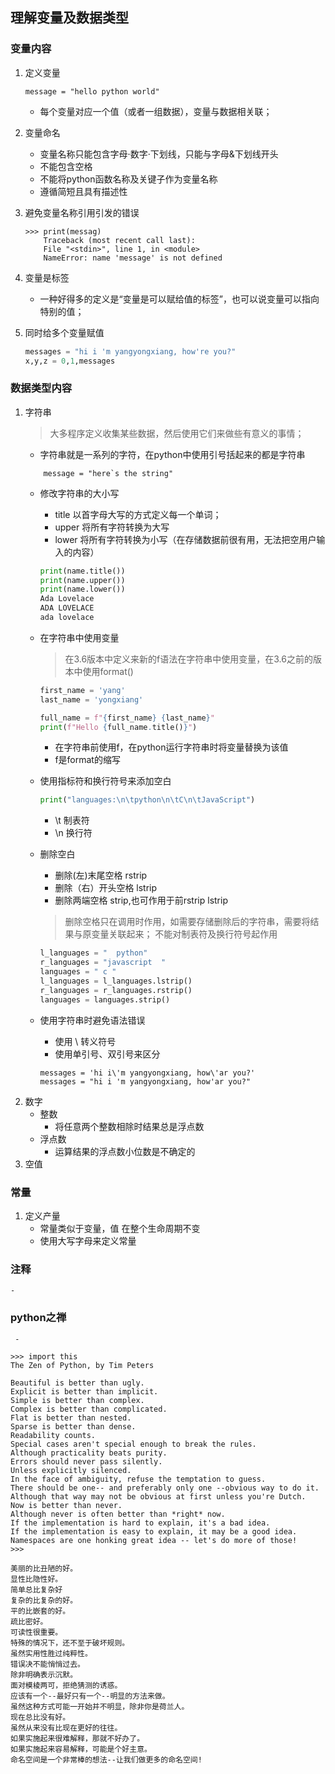 ## 理解变量及数据类型

### 变量内容

1. 定义变量
    ```
    message = "hello python world"
    ```
    - 每个变量对应一个值（或者一组数据），变量与数据相关联；

2. 变量命名
    - 变量名称只能包含字母·数字·下划线，只能与字母&下划线开头
    - 不能包含空格
    - 不能将python函数名称及关键子作为变量名称
    - 遵循简短且具有描述性

3. 避免变量名称引用引发的错误
    ```
    >>> print(messag)
        Traceback (most recent call last):
        File "<stdin>", line 1, in <module>
        NameError: name 'message' is not defined
    ```

4. 变量是标签
    - 一种好得多的定义是“变量是可以赋给值的标签”，也可以说变量可以指向特别的值；

5. 同时给多个变量赋值
    ```python
    messages = "hi i 'm yangyongxiang, how're you?"
    x,y,z = 0,1,messages
    ```
### 数据类型内容
1. 字符串
    > 大多程序定义收集某些数据，然后使用它们来做些有意义的事情；
    - 字符串就是一系列的字符，在python中使用引号括起来的都是字符串
    ```
        message = "here`s the string"
    ```
    - 修改字符串的大小写
        - title 以首字母大写的方式定义每一个单词；
        - upper 将所有字符转换为大写
        - lower 将所有字符转换为小写（在存储数据前很有用，无法把空用户输入的内容）
        ```python
        print(name.title())
        print(name.upper())
        print(name.lower())
        Ada Lovelace
        ADA LOVELACE
        ada lovelace
        ```
    
    - 在字符串中使用变量
        > 在3.6版本中定义来新的f语法在字符串中使用变量，在3.6之前的版本中使用format()
        ```python
        first_name = 'yang'
        last_name = 'yongxiang'

        full_name = f"{first_name} {last_name}"
        print(f"Hello {full_name.title()}")
        ```
        - 在字符串前使用f，在python运行字符串时将变量替换为该值
        - f是format的缩写
        
    - 使用指标符和换行符号来添加空白
        ```python
        print("languages:\n\tpython\n\tC\n\tJavaScript")
        ```
        + \t 制表符
        + \n 换行符

    - 删除空白
        + 删除(左)末尾空格 rstrip
        + 删除（右）开头空格 lstrip
        + 删除两端空格 strip,也可作用于前rstrip lstrip
        > 删除空格只在调用时作用，如需要存储删除后的字符串，需要将结果与原变量关联起来；
          不能对制表符及换行符号起作用
        ```python
        l_languages = "  python"
        r_languages = "javascript  "
        languages = " c "
        l_languages = l_languages.lstrip()
        r_languages = r_languages.rstrip()
        languages = languages.strip()
        ```
    - 使用字符串时避免语法错误
        + 使用 \ 转义符号
        + 使用单引号、双引号来区分
        ```
        messages = 'hi i\'m yangyongxiang, how\'ar you?'
        messages = "hi i 'm yangyongxiang, how'ar you?"
        ```
2. 数字
    + 整数
        - 将任意两个整数相除时结果总是浮点数
    + 浮点数
        - 运算结果的浮点数小位数是不确定的
3. 空值

### 常量
1. 定义产量
    - 常量类似于变量，值 在整个生命周期不变
    - 使用大写字母来定义常量

### 注释
    - 


### python之禅
     - 
```
>>> import this
The Zen of Python, by Tim Peters

Beautiful is better than ugly.
Explicit is better than implicit.
Simple is better than complex.
Complex is better than complicated.
Flat is better than nested.
Sparse is better than dense.
Readability counts.
Special cases aren't special enough to break the rules.
Although practicality beats purity.
Errors should never pass silently.
Unless explicitly silenced.
In the face of ambiguity, refuse the temptation to guess.
There should be one-- and preferably only one --obvious way to do it.
Although that way may not be obvious at first unless you're Dutch.
Now is better than never.
Although never is often better than *right* now.
If the implementation is hard to explain, it's a bad idea.
If the implementation is easy to explain, it may be a good idea.
Namespaces are one honking great idea -- let's do more of those!
>>>

美丽的比丑陋的好。
显性比隐性好。
简单总比复杂好
复杂的比复杂的好。
平的比嵌套的好。
疏比密好。
可读性很重要。
特殊的情况下，还不至于破坏规则。
虽然实用性胜过纯粹性。
错误决不能悄悄过去。
除非明确表示沉默。
面对模棱两可，拒绝猜测的诱惑。
应该有一个--最好只有一个--明显的方法来做。
虽然这种方式可能一开始并不明显，除非你是荷兰人。
现在总比没有好。
虽然从来没有比现在更好的往往。
如果实施起来很难解释，那就不好办了。
如果实施起来容易解释，可能是个好主意。
命名空间是一个非常棒的想法--让我们做更多的命名空间!
```